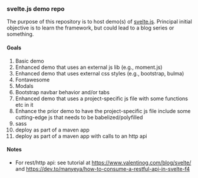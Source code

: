 ### svelte.js demo repo

The purpose of this repository is to host demo(s) of [svelte.js](https://svelte.dev/). Principal initial objective is to learn the framework, but
could lead to a blog series or something.

#### Goals

1. Basic demo
1. Enhanced demo that uses an external js lib (e.g., moment.js)
1. Enhanced demo that uses external css styles (e.g., bootstrap, bulma)
1. Fontawesome
1. Modals
1. Bootstrap navbar behavior and/or tabs
1. Enhanced demo that uses a project-specific js file with some functions etc in it
1. Enhance the prior demo to have the project-specific js file include some cutting-edge js that needs to be babelized/polyfilled
1. sass
1. deploy as part of a maven app
1. deploy as part of a maven app with calls to an http api

#### Notes

* For rest/http api: see tutorial at https://www.valentinog.com/blog/svelte/ and https://dev.to/manyeya/how-to-consume-a-restful-api-in-svelte-f4
